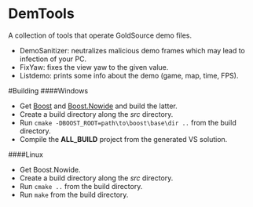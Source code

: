 DemTools
==========

A collection of tools that operate GoldSource demo files.
- DemoSanitizer: neutralizes malicious demo frames which may lead to infection of your PC.
- FixYaw: fixes the view yaw to the given value.
- Listdemo: prints some info about the demo (game, map, time, FPS).

#Building
####Windows
- Get [Boost](http://www.boost.org/) and [Boost.Nowide](http://cppcms.com/files/nowide/html/) and build the latter.
- Create a build directory along the *src* directory.
- Run `cmake -DBOOST_ROOT=path\to\boost\base\dir ..` from the build directory.
- Compile the **ALL_BUILD** project from the generated VS solution.

####Linux
- Get Boost.Nowide.
- Create a build directory along the *src* directory.
- Run `cmake ..` from the build directory.
- Run `make` from the build directory.
